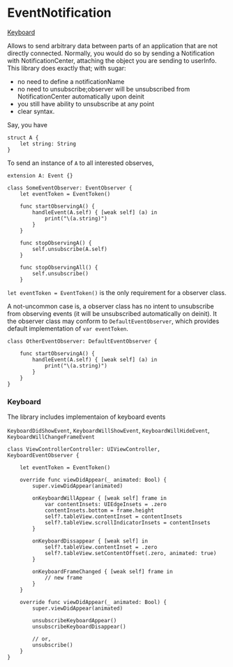 # EventNotification

[Keyboard](https://github.com/arkdan/EventNotification#Keyboard)

Allows to send arbitrary data between parts of an application that are not directly connected.
Normally, you would do so by sending a Notification with NotificationCenter, attaching the object you are sending to userInfo.
This library does exactly that; with sugar:

- no need to define a notificationName
- no need to unsubscribe;observer will be unsubscribed from NotificationCenter automatically upon deinit
- you still have ability to unsubscribe at any point
- clear syntax.

Say, you have

```
struct A {
    let string: String
}
```

To send an instance of `A` to all interested observes,

```
extension A: Event {}

class SomeEventObserver: EventObserver {
    let eventToken = EventToken()

    func startObservingA() {
        handleEvent(A.self) { [weak self] (a) in
            print("\(a.string)")
        }
    }
    
    func stopObservingA() {
        self.unsubscribe(A.self)
    }
    
    func stopObservingAll() {
        self.unsubscribe()
    }
```

`let eventToken = EventToken()` is the only requirement for a observer class.

A not-uncommon case is, a observer class has no intent to unsubscribe from observing events (it will be unsubscribed automatically on deinit).
It the observer class may conform to `DefaultEventObserver`, which provides default implementation of `var eventToken`.

```
class OtherEventObserver: DefaultEventObserver {

    func startObservingA() {
        handleEvent(A.self) { [weak self] (a) in
            print("\(a.string)")
        }
    }
}
```

### Keyboard

The library includes implementaion of keyboard events

`KeyboardDidShowEvent`, `KeyboardWillShowEvent`, `KeyboardWillHideEvent`, `KeyboardWillChangeFrameEvent`

```
class ViewControllerController: UIViewController, KeyboardEventObserver {

    let eventToken = EventToken()

    override func viewDidAppear(_ animated: Bool) {
        super.viewDidAppear(animated)

        onKeyboardWillAppear { [weak self] frame in
            var contentInsets: UIEdgeInsets = .zero
            contentInsets.bottom = frame.height
            self?.tableView.contentInset = contentInsets
            self?.tableView.scrollIndicatorInsets = contentInsets
        }

        onKeyboardDissappear { [weak self] in
            self?.tableView.contentInset = .zero
            self?.tableView.setContentOffset(.zero, animated: true)
        }
        
        onKeyboardFrameChanged { [weak self] frame in
            // new frame
        }
    }
    
    override func viewDidAppear(_ animated: Bool) {
        super.viewDidAppear(animated)
        
        unsubscribeKeyboardAppear()
        unsubscribeKeyboardDisappear()
        
        // or,
        unsubscribe()
    }
}
```


